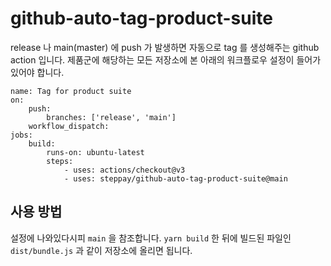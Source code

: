 # github-auto-tag-product-suite

release 나 main(master) 에 push 가 발생하면 자동으로 tag 를 생성해주는 github action 입니다.
제품군에 해당하는 모든 저장소에 본 아래의 워크플로우 설정이 들어가 있어야 합니다.

```
name: Tag for product suite
on:
    push:
        branches: ['release', 'main']
    workflow_dispatch:
jobs:
    build:
        runs-on: ubuntu-latest
        steps:
            - uses: actions/checkout@v3
            - uses: steppay/github-auto-tag-product-suite@main
```

## 사용 방법

설정에 나와있다시피 `main` 을 참조합니다.
`yarn build` 한 뒤에 빌드된 파일인 `dist/bundle.js` 과 같이 저장소에 올리면 됩니다.
